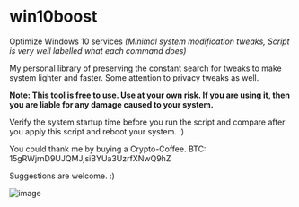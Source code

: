 # win10boost
Optimize Windows 10 services _(Minimal system modification tweaks, Script is very well labelled what each command does)_

My personal library of preserving the constant search for tweaks to make system lighter and faster. Some attention to privacy tweaks as well.

**Note: This tool is free to use. Use at your own risk. If you are using it, then you are liable for any damage caused to your system.**

Verify the system startup time before you run the script and compare after you apply this script and reboot your system. :)

You could thank me by buying a Crypto-Coffee. BTC: 15gRWjrnD9UJQMJjsiBYUa3UzrfXNwQ9hZ

Suggestions are welcome. :)

![image](https://user-images.githubusercontent.com/20379786/130716746-be93a427-ea4a-460f-ad79-da9be6e2073d.png)

